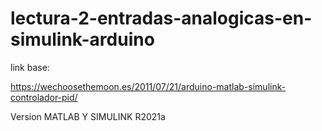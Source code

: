 # lectura-2-entradas-analogicas-en-simulink-arduino

link base:

https://wechoosethemoon.es/2011/07/21/arduino-matlab-simulink-controlador-pid/


Version MATLAB Y SIMULINK R2021a
